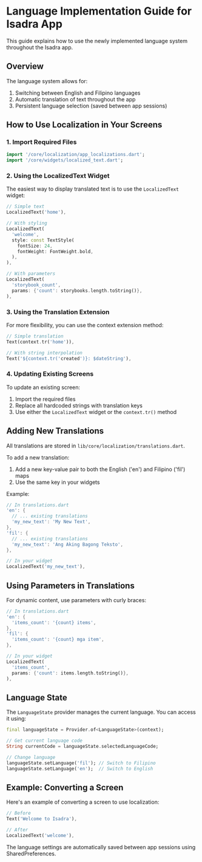 # Language Implementation Guide for Isadra App

This guide explains how to use the newly implemented language system throughout the Isadra app.

## Overview

The language system allows for:
1. Switching between English and Filipino languages
2. Automatic translation of text throughout the app
3. Persistent language selection (saved between app sessions)

## How to Use Localization in Your Screens

### 1. Import Required Files

```dart
import '/core/localization/app_localizations.dart';
import '/core/widgets/localized_text.dart';
```

### 2. Using the LocalizedText Widget

The easiest way to display translated text is to use the `LocalizedText` widget:

```dart
// Simple text
LocalizedText('home'),

// With styling
LocalizedText(
  'welcome',
  style: const TextStyle(
    fontSize: 24,
    fontWeight: FontWeight.bold,
  ),
),

// With parameters
LocalizedText(
  'storybook_count',
  params: {'count': storybooks.length.toString()},
),
```

### 3. Using the Translation Extension

For more flexibility, you can use the context extension method:

```dart
// Simple translation
Text(context.tr('home')),

// With string interpolation
Text('${context.tr('created')}: $dateString'),
```

### 4. Updating Existing Screens

To update an existing screen:

1. Import the required files
2. Replace all hardcoded strings with translation keys
3. Use either the `LocalizedText` widget or the `context.tr()` method

## Adding New Translations

All translations are stored in `lib/core/localization/translations.dart`.

To add a new translation:

1. Add a new key-value pair to both the English ('en') and Filipino ('fil') maps
2. Use the same key in your widgets

Example:
```dart
// In translations.dart
'en': {
  // ... existing translations
  'my_new_text': 'My New Text',
},
'fil': {
  // ... existing translations
  'my_new_text': 'Ang Aking Bagong Teksto',
},

// In your widget
LocalizedText('my_new_text'),
```

## Using Parameters in Translations

For dynamic content, use parameters with curly braces:

```dart
// In translations.dart
'en': {
  'items_count': '{count} items',
},
'fil': {
  'items_count': '{count} mga item',
},

// In your widget
LocalizedText(
  'items_count',
  params: {'count': items.length.toString()},
),
```

## Language State

The `LanguageState` provider manages the current language. You can access it using:

```dart
final languageState = Provider.of<LanguageState>(context);

// Get current language code
String currentCode = languageState.selectedLanguageCode;

// Change language
languageState.setLanguage('fil'); // Switch to Filipino
languageState.setLanguage('en');  // Switch to English
```

## Example: Converting a Screen

Here's an example of converting a screen to use localization:

```dart
// Before
Text('Welcome to Isadra'),

// After
LocalizedText('welcome'),
```

The language settings are automatically saved between app sessions using SharedPreferences.
